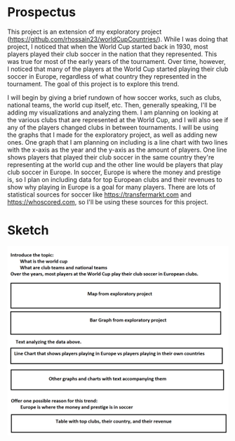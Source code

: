 # Prospectus

This project is an extension of my exploratory project (https://github.com/rhossain23/worldCupCountries/). While I was doing that project, I noticed that when the World Cup started back in 1930, most players played their club soccer in the nation that they represented. This was true for most of the early years of the tournament. Over time, however, I noticed that many of the players at the World Cup started playing their club soccer in Europe, regardless of what country they represented in the tournament. The goal of this project is to explore this trend. 

I will begin by giving a brief rundown of how soccer works, such as clubs, national teams, the world cup itself, etc. Then, generally speaking, I'll be adding my visualizations and analyzing them. I am planning on looking at the various clubs that are represented at the World Cup, and I will also see if any of the players changed clubs in between tournaments. I will be using the graphs that I made for the exploratory project, as well as adding new ones. One graph that I am planning on including is a line chart with two lines with the x-axis as the year and the y-axis as the amount of players. One line shows players that played their club soccer in the same country they're representing at the world cup and the other line would be players that play club soccer in Europe. In soccer, Europe is where the money and prestige is, so I plan on including data for top European clubs and their revenues to show why playing in Europe is a goal for many players. There are lots of statistical sources for soccer like https://transfermarkt.com and https://whoscored.com, so I'll be using these sources for this project.


# Sketch

![](sketch.png)
